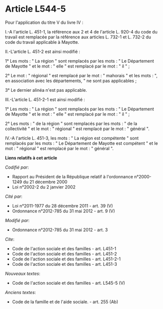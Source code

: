 # Article L544-5

Pour l'application du titre V du livre IV : 

I.-A l'article L. 451-1, la référence aux 2 et 4 de l'article L. 920-4 du code du travail est remplacée par la référence aux
articles L. 732-1 et L. 732-2 du code du travail applicable à Mayotte. 

II.-L'article L. 451-2 est ainsi modifié : 

1° Les mots : " La région " sont remplacés par les mots : " Le Département de Mayotte " et le mot : " elle " est remplacé par
le mot : " il " ; 

2° Le mot : " régional " est remplacé par le mot : " mahorais " et les mots : ", en association avec les départements, " ne
sont pas applicables ; 

3° Le dernier alinéa n'est pas applicable. 

III.-L'article L. 451-2-1 est ainsi modifié : 

1° Les mots : " La région " sont remplacés par les mots : " Le Département de Mayotte " et le mot : " elle " est remplacé par
le mot : " il " ; 

2° Les mots : " de la région " sont remplacés par les mots : " de la collectivité " et le mot : " régional " est remplacé par
le mot : " général ". 

IV.-A l'article L. 451-3, les mots : " La région est compétente " sont remplacés par les mots : " Le Département de Mayotte
est compétent " et le mot : " régional " est remplacé par le mot : " général ".

**Liens relatifs à cet article**

_Codifié par_:

  - Rapport au Président de la République relatif à l'ordonnance n°2000-1249 du 21 décembre 2000
  - Loi n°2002-2 du 2 janvier 2002

_Cité par_:

  - Loi n°2011-1977 du 28 décembre 2011 - art. 39 (V)
  - Ordonnance n°2012-785 du 31 mai 2012 - art. 9 (V)

_Modifié par_:

  - Ordonnance n°2012-785 du 31 mai 2012 - art. 3

_Cite_:

  - Code de l'action sociale et des familles - art. L451-1
  - Code de l'action sociale et des familles - art. L451-2
  - Code de l'action sociale et des familles - art. L451-2-1
  - Code de l'action sociale et des familles - art. L451-3

_Nouveaux textes_:

  - Code de l'action sociale et des familles - art. L545-5 (V)

_Anciens textes_:

  - Code de la famille et de l'aide sociale. - art. 255 (Ab)
